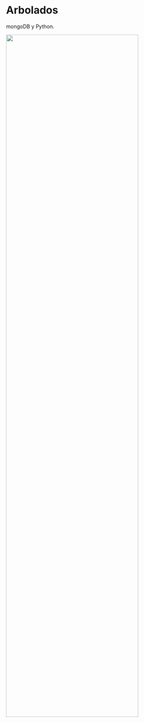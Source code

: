 # Arbolados
mongoDB y Python.

<div style="width: 150%">
 <img width="69.15%" src="https://github.com/Stephaaniie/Arbolados/blob/master/src/resources/Ejercicio%20de%20prueba%20-%20Omb%C3%BAes%20(1).pdf"/>
</div>